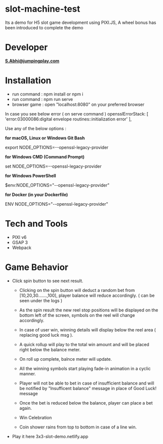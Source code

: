 # slot-machine-test

Its a demo for H5 slot game development using PIXI.JS,
A wheel bonus has been introduced to complete the demo

# Developer

**S.Abhi@jumpingplay.com**

# Installation

- run command : npm install or npm i
- run command : npm run serve
- browser game : open "localhost:8080" on your preferred browser

In case you see below error ( on serve command )
opensslErrorStack: [ 'error:03000086:digital envelope routines::initialization error' ],

Use any of the below options :

**for macOS, Linux or Windows Git Bash**

export NODE_OPTIONS=--openssl-legacy-provider

**for Windows CMD (Command Prompt)**

set NODE_OPTIONS=--openssl-legacy-provider

**for Windows PowerShell**

$env:NODE_OPTIONS="--openssl-legacy-provider"

**for Docker (in your Dockerfile)**

ENV NODE_OPTIONS="--openssl-legacy-provider"

# Tech and Tools

- PIXI v6
- GSAP 3
- Webpack

# Game Behavior

- Click spin button to see next result.

  - Clicking on the spin button will deduct a random bet from [10,20,30.......,100], player balance will reduce accordingly. ( can be seen under the logs )
  - As the spin result the new reel stop positions will be displayed on the bottom left of the screen, symbols on the reel will change accordingly.

  - In case of user win, winning details will display below the reel area ( replacing good luck msg ).
  - A quick rollup will play to the total win amount and will be placed right below the balance meter.
  - On roll up complete, balnce meter will update.
  - All the winning symbols start playing fade-in animation in a cyclic manner.

  - Player will not be able to bet in case of insufficient balance and will be notified by "Insufficent balance" message in place of Good Luck! message
  - Once the bet is reduced below the balance, player can place a bet again.

  - Win Celebration
  - Coin shower rains from top to bottom in case of a line win.


- Play it here
    3x3-slot-demo.netlify.app
